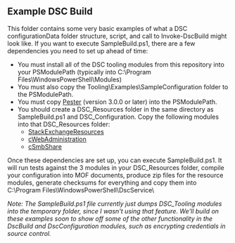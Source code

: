 Example DSC Build
------

This folder contains some very basic examples of what a DSC configurationData folder structure, script, and call to Invoke-DscBuild might look like.  If you want to execute SampleBuild.ps1, there are a few dependencies you need to set up ahead of time:

- You must install all of the DSC tooling modules from this repository into your PSModulePath (typically into C:\Program Files\WindowsPowerShell\Modules\)
- You must also copy the Tooling\Examples\SampleConfiguration folder to the PSModulePath.
- You must copy [Pester](https://github.com/pester/Pester) (version 3.0.0 or later) into the PSModulePath.
- You should create a DSC_Resources folder in the same directory as SampleBuild.ps1 and DSC_Configuration.  Copy the following modules into that DSC_Resources folder:
  - [StackExchangeResources](https://github.com/PowerShellOrg/StackExchangeResources)
  - [cWebAdministration](https://github.com/PowerShellOrg/cWebAdministration)
  - [cSmbShare](https://github.com/PowerShellOrg/cSmbShare)

Once these dependencies are set up, you can execute SampleBuild.ps1.  It will run tests against the 3 modules in your DSC_Resources folder, compile your configuration into MOF documents, produce zip files for the resource modules, generate checksums for everything and copy them into C:\Program Files\WindowsPowerShell\DscService\

_Note:  The SampleBuild.ps1 file currently just dumps DSC_Tooling modules into the temporary folder, since I wasn't using that feature.  We'll build on these examples soon to show off some of the other functionality in the DscBuild and DscConfiguration modules, such as encrypting credentials in source control._
